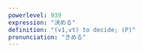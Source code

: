 ```yaml
---
powerlevel: 939
expression: "決める"
definition: "(v1,vt) to decide; (P)"
pronunciation: "きめる"
---
```

